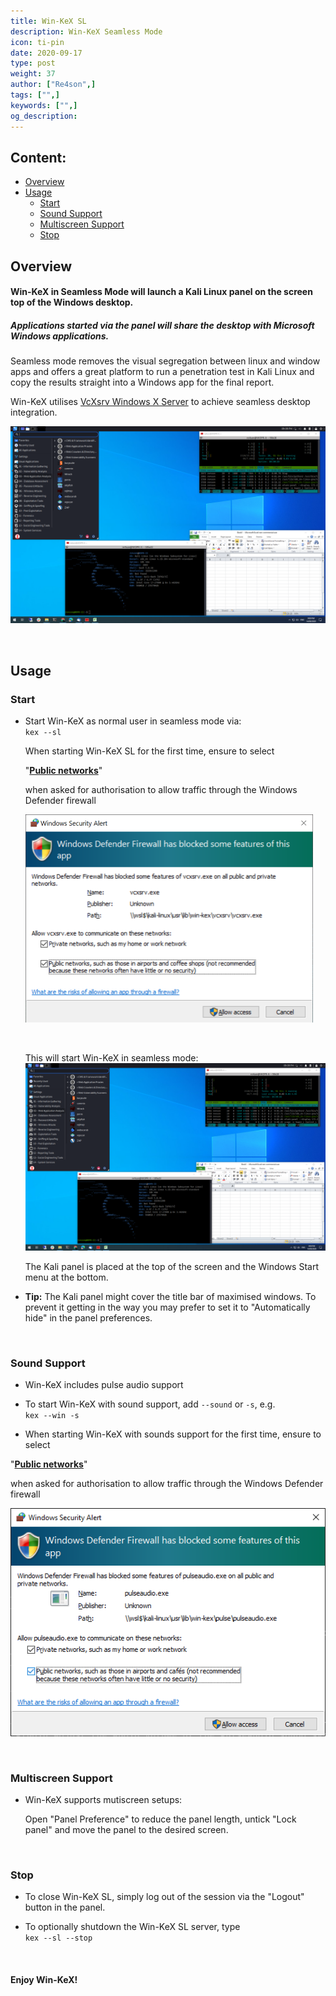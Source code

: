 ```yaml
---
title: Win-KeX SL
description: Win-KeX Seamless Mode
icon: ti-pin
date: 2020-09-17
type: post
weight: 37
author: ["Re4son",]
tags: ["",]
keywords: ["",]
og_description:
---
```


## Content:

- [Overview](#overview)
- [Usage](#Usage)
  - [Start](#start)
  - [Sound Support](#sound-support)
  - [Multiscreen Support](#multiscreen-support)
  - [Stop](#stop)



## Overview

#### Win-KeX in Seamless Mode will launch a Kali Linux panel on the screen top of the Windows desktop.

##### Applications started via the panel will share the desktop with Microsoft Windows applications.

Seamless mode removes the visual segregation between linux and window apps and offers a great platform to run a penetration test in Kali Linux and copy the results straight into a Windows app for the final report.

Win-KeX utilises [VcXsrv Windows X Server](https://sourceforge.net/projects/vcxsrv/) to achieve seamless desktop integration.

![win-kex-sl](win-kex-sl.png)  

&nbsp;



## Usage  

### Start  

- Start Win-KeX as normal user in seamless mode via:  
`kex --sl`  

  When starting Win-KeX SL for the first time, ensure to select  
  
  "**<u>Public networks</u>**"  
  
  when asked for authorisation to allow traffic through the Windows Defender firewall  
  
  <img src="firewall.png" alt="Firewall" style="zoom: 50%;" />  
  
  &nbsp;  &nbsp;
  
  This will start Win-KeX in seamless mode:   
  ![Win-Kex SL](win-kex-sl.png)  
  
  The Kali panel is placed at the top of the screen and the Windows Start menu at the bottom.  
  
    
  
- **Tip:** The Kali panel might cover the title bar of maximised windows. To prevent it getting in the way you may prefer to set it to "Automatically hide" in the panel preferences.  

  &nbsp;  &nbsp;

### Sound Support  

- Win-KeX includes pulse audio support  

- To start Win-KeX with sound support, add `--sound` or `-s`, e.g.  
  `kex --win -s`  

- When starting Win-KeX with sounds support for the first time, ensure to select  
  

"**<u>Public networks</u>**"  

  when asked for authorisation to allow traffic through the Windows Defender firewall  

  ![PulseAudit-Firewall](win-kex-pulseaudio_firewall.png)    

  &nbsp;  &nbsp;

### Multiscreen Support

- Win-KeX supports mutiscreen setups: 

  Open "Panel Preference" to reduce the panel length, untick "Lock panel" and move the panel to the desired screen.  

  &nbsp;

### Stop  

- To close Win-KeX SL, simply log out of the session via the "Logout" button in the panel.  
  
- To optionally shutdown the Win-KeX SL server, type  
  `kex --sl --stop`   

    &nbsp;

#### Enjoy Win-KeX!  
